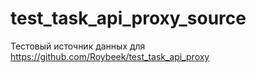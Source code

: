 # test_task_api_proxy_source

Тестовый источник данных для https://github.com/Roybeek/test_task_api_proxy
